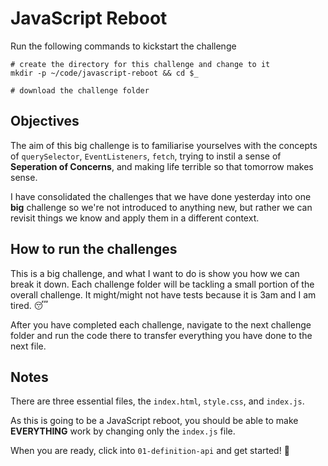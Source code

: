 # JavaScript Reboot

Run the following commands to kickstart the challenge

```shell
# create the directory for this challenge and change to it
mkdir -p ~/code/javascript-reboot && cd $_

# download the challenge folder

```

## Objectives

The aim of this big challenge is to familiarise yourselves with the concepts of `querySelector`, `EventListeners`, `fetch`, trying to instil a sense of **Seperation of Concerns**, and making life terrible so that tomorrow makes sense.

I have consolidated the challenges that we have done yesterday into one **big** challenge so we're not introduced to anything new, but rather we can revisit things we know and apply them in a different context.

## How to run the challenges

This is a big challenge, and what I want to do is show you how we can break it down. Each challenge folder will be tackling a small portion of the overall challenge. It might/might not have tests because it is 3am and I am tired. 😴

After you have completed each challenge, navigate to the next challenge folder and run the code there to transfer everything you have done to the next file.

## Notes

There are three essential files, the `index.html`, `style.css`, and `index.js`.

As this is going to be a JavaScript reboot, you should be able to make **EVERYTHING** work by changing only the `index.js` file.

When you are ready, click into `01-definition-api` and get started! 🚀
